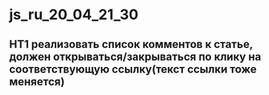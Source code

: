 # js_ru_20_04_21_30

## HT1 реализовать список комментов к статье, должен открываться/закрываться по клику на соответствующую ссылку(текст ссылки тоже меняется)